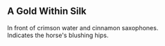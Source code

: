 A Gold Within Silk
------------------
In front of crimson water and cinnamon saxophones.  
Indicates the horse's blushing hips.  
